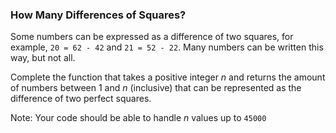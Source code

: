 ### How Many Differences of Squares?

Some numbers can be expressed as a difference of two squares, for example, `20 = 62 - 42` and `21 = 52 - 22`. Many numbers can be written this way, but not all.

Complete the function that takes a positive integer *n* and returns the amount of numbers between 1 and *n* (inclusive) that can be represented as the difference of two perfect squares.

Note: Your code should be able to handle *n* values up to `45000`
